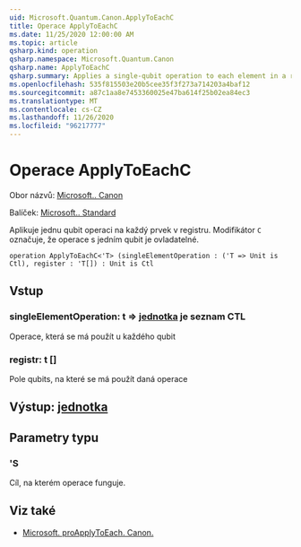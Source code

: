 ```yaml
---
uid: Microsoft.Quantum.Canon.ApplyToEachC
title: Operace ApplyToEachC
ms.date: 11/25/2020 12:00:00 AM
ms.topic: article
qsharp.kind: operation
qsharp.namespace: Microsoft.Quantum.Canon
qsharp.name: ApplyToEachC
qsharp.summary: Applies a single-qubit operation to each element in a register. The modifier `C` indicates that the single-qubit operation is controllable.
ms.openlocfilehash: 535f815503e20b5cee35f3f273a714203a4baf12
ms.sourcegitcommit: a87c1aa8e7453360025e47ba614f25b02ea84ec3
ms.translationtype: MT
ms.contentlocale: cs-CZ
ms.lasthandoff: 11/26/2020
ms.locfileid: "96217777"
---
```

# <a name="applytoeachc-operation"></a>Operace ApplyToEachC

Obor názvů: [Microsoft.. Canon](xref:Microsoft.Quantum.Canon)

Balíček: [Microsoft.. Standard](https://nuget.org/packages/Microsoft.Quantum.Standard)


Aplikuje jednu qubit operaci na každý prvek v registru.
Modifikátor `C` označuje, že operace s jedním qubit je ovladatelné.

```qsharp
operation ApplyToEachC<'T> (singleElementOperation : ('T => Unit is Ctl), register : 'T[]) : Unit is Ctl
```


## <a name="input"></a>Vstup

### <a name="singleelementoperation--t--unit--is-ctl"></a>singleElementOperation: t => [jednotka](xref:microsoft.quantum.lang-ref.unit)  je seznam CTL

Operace, která se má použít u každého qubit


### <a name="register--t"></a>registr: t []

Pole qubits, na které se má použít daná operace



## <a name="output--unit"></a>Výstup: [jednotka](xref:microsoft.quantum.lang-ref.unit)



## <a name="type-parameters"></a>Parametry typu

### <a name="t"></a>'S

Cíl, na kterém operace funguje.

## <a name="see-also"></a>Viz také

- [Microsoft. proApplyToEach. Canon.](xref:Microsoft.Quantum.Canon.ApplyToEach)